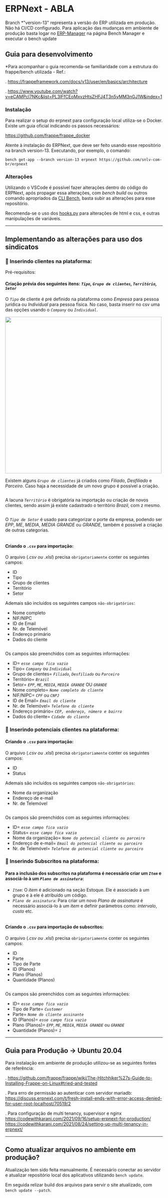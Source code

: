 # ERPNext - ABLA

Branch *"version-13" representa a versão do ERP utilizada em produção. Não há CI/CD configurado. Para aplicação das mudanças em ambiente de produção basta logar no [ERP-Manager](https://erp-mng.abla.com.br/) na página Bench Manager e executar o bench update

## Guia para desenvolvimento

*Para acompanhar o guia recomenda-se familiaridade com a estrutura do frappe/bench utilizada - Ref.: 

. https://frappeframework.com/docs/v13/user/en/basics/architecture

. https://www.youtube.com/watch?v=eCAMPcl7NKc&list=PL3lFfCEoMxvzHtsZHFJ4T3n5yMM3nGJ1W&index=1

### Instalação

Para realizar o setup do erpnext para configuração local utiliza-se o Docker. Existe um guia oficial indicando os passos necessários:

https://github.com/frappe/frappe_docker

Atente à instalação do ERPNext, que deve ser feito usando esse repositório na branch version-13. 
Executando, por exemplo, o comando:

```
bench get-app --branch version-13 erpnext https://github.com/snlv-com-br/erpnext
```

### Alterações

Utilizando o VSCode é possível fazer alterações dentro do código do ERPNext, após propagar essa alterações, com *bench build* ou outros comando apropriados da [CLI Bench](https://frappeframework.com/docs/v13/user/en/bench/resources/bench-commands-cheatsheet), basta subir as alterações para esse repositório.

Recomenda-se o uso dos [hooks.py](https://github.com/snlv-com-br/erpnext/blob/version-13/erpnext/hooks.py) para alterações de html e css, e outras manipulações de variáveis.

---
## Implementando as alterações para uso dos sindicatos

### 📝 Inserindo clientes na plataforma:

Pré-requisitos:

#### Criação prévia dos seguintes itens: _`Tipo`, `Grupo de clientes`, `Território`, `Setor`_

O _`Tipo`_ de cliente é pré definido na plataforma como _Empresa_ para pessoa jurídica ou _Individual_ para pessoa física. No caso, basta inserir no csv uma das opções usando o _`Company`_ ou _`Individual`_.

<img width="500" alt="" src="https://media.discordapp.net/attachments/940697375767416883/940697388941713418/unknown.png">

Existem alguns _`Grupo de clientes`_ já criados como _Filiado_, _Desfiliado_ e _Parceiro_. Caso haja a necessidade de um novo grupo é possível a criação.  

<img alt="" src="https://media.discordapp.net/attachments/940697375767416883/940699263053234236/unknown.png">

A lacuna _`Território`_ é obrigatória na importação ou criação de novos clientes, sendo assim já existe cadastrado o território _Brazil_, com z mesmo. 

<img alt="" src="https://cdn.discordapp.com/attachments/940697375767416883/940700230838526022/unknown.png">

O _`Tipo de Setor`_ é usado para categorizar o porte da empresa, podendo ser _EPP_, _ME_, _MEDIA_, _MEDIA GRANDE_ ou _GRANDE_, também é possível a criação de outras categorias.

<img alt="" src="https://cdn.discordapp.com/attachments/940697375767416883/940700671093669938/unknown.png">

#### Criando o `.csv` para importação:

O arquivo (_.csv ou .xlsl_) precisa `obrigatoriamente` conter os seguintes campos: 

 - ID
 - Tipo
 - Grupo de clientes
 - Território 
 - Setor

Ademais são incluídos os seguintes campos `não-obrigatórios`:

- Nome completo
- NIF/NIPC
- ID de Email
- Nr. de Telemóvel
- Endereço primário
- Dados do cliente

<img alt="" src="https://media.discordapp.net/attachments/940697375767416883/940705731928277064/unknown.png">

Os campos são preenchidos com as seguintes informações:

- ID= _`esse campo fica vazio`_
- Tipo= _`Company`_ ou _`Individual`_
- Grupo de clientes= _`Filiado`_, _`Desfiliado`_ ou _`Parceiro`_
- Território= _`Brazil`_
- Setor= _`EPP`_, _`ME`_, _`MEDIA`_, _`MEDIA GRANDE`_ OU _`GRANDE`_
- Nome completo= _`Nome completo do cliente`_
- NIF/NIPC= _`CPF`_ ou _`CNPJ`_
- ID de Email= _`Email do cliente`_
- Nr. de Telemóvel= _`Telefone do cliente`_
- Endereço primário= _`CEP, endereço, número e bairro`_
- Dados do cliente= _`Cidade do cliente`_


### 📝 Inserindo potenciais clientes na plataforma:

#### Criando o `.csv` para importação:

O arquivo (_.csv ou .xlsl_) precisa `obrigatoriamente` conter os seguintes campos: 

 - ID
 - Status

Ademais são incluídos os seguintes campos `não-obrigatórios`:

- Nome da organização
- Endereço de e-mail
- Nr. de Telemóvel

<img alt="" src="https://cdn.discordapp.com/attachments/940697375767416883/940719048273039460/unknown.png">

Os campos são preenchidos com as seguintes informações:

- ID= _`esse campo fica vazio`_
- Status= _`esse campo fica vazio`_
- Nome da organização= _`Nome do potencial cliente ou parceiro`_
- Endereço de e-mail= _`Email do potencial cliente ou parceiro`_
- Nr. de Telemóvel= _`Telefone do potencial cliente ou parceiro`_

### 📝 Inserindo Subscritos na plataforma:
#### Para a inclusão dos subscritos na plataforma é necessário criar um _`Item`_ e associá-lo à um _`Plano de assinatura`_:

- _`Item`_: O _item_ é adicionado na seção Estoque. Ele é associado à um grupo e à ele é atribuído um código.
- _`Plano de assinatura`_: Para criar um novo _Plano de assinatura_ é necessário associá-lo à um _item_ e definir parâmetros como: _intervalo_, _custo_ etc.

<img alt="" src="https://cdn.discordapp.com/attachments/940697375767416883/940725375103815780/unknown.png">

#### Criando o `.csv` para importação de subscritos:

O arquivo (_.csv ou .xlsl_) precisa `obrigatoriamente` conter os seguintes campos: 

 - ID
 - Parte
 - Tipo de Parte
 - ID (Planos)
 - Plano (Planos)
 - Quantidade (Planos)

<img alt="" src="https://cdn.discordapp.com/attachments/940697375767416883/940730610505371768/unknown.png">

Os campos são preenchidos com as seguintes informações:

- ID= _`esse campo fica vazio`_
- Tipo de Parte= _`Customer`_
- Parte= _`Nome do cliente assinante`_
- ID (Planos)= _`esse campo fica vazio`_
- Plano (Planos)= _`EPP`_, _`ME`_, _`MEDIA`_, _`MEDIA GRANDE`_ ou _`GRANDE`_
- Quantidade (Planos)= _`1`_

---
## Guia para Produção -> Ubuntu 20.04

Para instalação em ambiente de produção utilizou-se as seguintes fontes de referência:

. https://github.com/frappe/frappe/wiki/The-Hitchhiker%27s-Guide-to-Installing-Frappe-on-Linux#tried-and-tested

. Para erro de permissão ao autenticar com servidor mariadb:
    https://discuss.erpnext.com/t/fresh-install-ends-with-error-access-denied-for-user-root-localhost/70519/2
    
. Para configuração de multi tenancy, supervisor e nginx
    https://codewithkarani.com/2021/09/16/setup-erpnext-for-production/
    https://codewithkarani.com/2021/08/24/setting-up-multi-tenancy-in-erpnext/
    
 ---
 ## Como atualizar arquivos no ambiente em produção?
 
 
Atualização tem sido feita manualmente. É necessário conectar ao servidor e atualizar repositório local dos aplicativos utilizando `bench update`.

Em seguida relizar build dos arquivos para servir o site atualizado, com `bench update --patch`.

